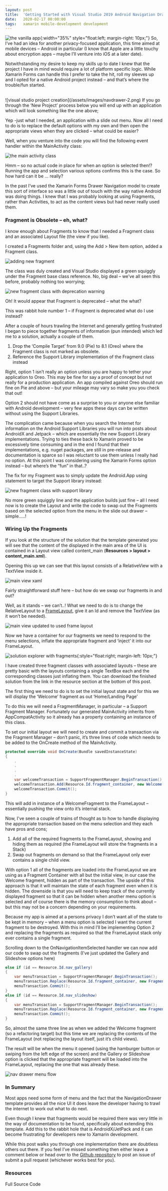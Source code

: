 ```yaml
---
layout: post
title:  'Getting Started with Visual Studio 2019 Android Navigation Drawer template'
date:   2020-02-17 00:00:00
tags:   xamarin mobile-development development
---
```

![the vanilla app](/assets/images/navdrawer-1.png){:width="35%" style="float:left; margin-right: 10px;"}
So, I’ve had an idea for another privacy-focused application, this time aimed at mobile devices – Android in particular (I know that Apple are a little touchy about encryption apps – maybe I’ll venture into iOS at a later date).

Notwithstanding my desire to keep my skills up to date I knew that the project I have in mind would require a lot of platform specific logic. While Xamarin Forms can handle this I prefer to take the hit, roll my sleeves up and I opted for a native Android project instead – and that’s where the trouble/fun started.
<div style="clear: both;"></div>
<!--more-->
<br>
![visual studio project creation](/assets/images/navdrawer-2.png)
If you go through the ‘New Project’ process below you will end up with an application which will look something like the one above;

Yep -just what I needed, an application with a slide out menu. Now all I need to do is to replace the default options with my own and then open the appropriate views when they are clicked – what could be easier?

Well, when you venture into the code you will find the following event handler within the MainActivity class:

![the main activity class](/assets/images/navdrawer-3.png)

Hmm – so no actual code in place for when an option is selected then!? Running the app and selection various options confirms this is the case. So how hard can it be … really?

In the past I’ve used the Xamarin Forms Drawer Navigation model to create this sort of interface so was a little out of touch with the way native Android was doing things. I knew that I was probably looking at using Fragments, rather than Activities, to act as the content views but had never really used them.

### Fragment is Obsolete – eh, what?

I know enough about Fragments to know that I needed a Fragment class and an associated Layout file (the view if you like).

I created a Fragments folder and, using the Add > New Item option, added a Fragment class.

![adding new fragment](/assets/images/navdrawer-4.png)

The class was duly created and Visual Studio displayed a green squiggly under the Fragment base class reference. No, big deal – we’ve all seen this before, probably nothing too worrying;

![new fragment class with deprecation warning](/assets/images/navdrawer-5.png)

Oh! It would appear that Fragment is deprecated – what the what?

This was rabbit hole number 1 – if Fragment is deprecated what do I use instead?

After a couple of hours trawling the Internet and generally getting frustrated I began to piece together fragments of information (pun intended) which led me to a solution, actually a couple of them.

1. Drop the ‘Compile Target’ from 9.0 (Pie) to 8.1 (Oreo) where the Fragment class is not marked as obsolete.
2. Reference the Support Library implementation of the Fragment class instead

Right, option 1 isn’t really an option unless you are happy to tether your application to Oreo. This may be fine for say a proof of concept but not really for a production application. An app compiled against Oreo should run fine on Pie and above – but your mileage may vary so make you you check that out!

Option 2 should not have come as a surprise to you or anyone else familiar with Android development – very few apps these days can be written without using the Support Libraries.

The complication came because when you search the Internet for information on the Android Support Libraries you will run into posts about AndroidX and Jetpack – which are essentially the new Support Library implementations. Trying to ties these back to Xamarin proved to be excessively time consuming and in the end I found that their implementations, e.g. nuget packages, are still in pre-release and documentation is sparce so I was reluctant to use them unless I really had no option. At this point I was considering using the Xamarin Forms option instead – but where’s the “fun” in that..?

The fix for my Fragment was to simply update the Android.App using statement to target the Support library instead:

![new fragment class with support library](/assets/images/navdrawer-6.png)

No more green squiggly line and the application builds just fine – all I need now is to create the Layout and write the code to swap out the Fragments based on the selected option from the menu in the slide out drawer – simple…..!

### Wiring Up the Fragments

If you look at the structure of the solution that the template generated you will see that the content of the displayed in the main area of the UI is contained in a Layout view called content_main (**Resources > layout > content_main.xml**).

Opening this up we can see that this layout consists of a RelativeView with a TextView inside it.

![main view xaml](/assets/images/navdrawer-7.png)

Fairly straightforward stuff here – but how do we swap our fragments in and out?

Well, as it stands – we can’t..! What we need to do is to change the RelativeLayout to a <a href='https://developer.android.com/reference/android/widget/FrameLayout' target='_blank'>FrameLayout</a>, give it an Id and remove the TextView (as it won’t be needed).

![main view updated to used frame layout](/assets/images/navdrawer-8.png)

Now we have a container for our fragments we need to respond to the menu selections, inflate the appropriate fragment and ‘inject’ it into our FrameLayout.

![solution explorer with fragments](/assets/images/navdrawer-9.png){:style="float:right; margin-left: 10px;"}

I have created three fragment classes with associated layouts – these are pretty basic with the layouts containing a single TextBox each and the corresponding classes just inflating them. You can download the finished solution from the link in the resource section at the bottom of this post.

The first thing we need to do is to set the initial layout state and for this we will display the ‘Welcome’ fragment as out ‘Home/Landing Page’

To do this we will need a FragmentManager, in particular – a Support Fragment Manager. Fortunately our generated MainActivity inherits from AppCompatActivity so it already has a property containing an instance of this class.
<div style="clear: both;"></div>
To set our initial layout we will need to create and commit a transaction via the Fragment Manager – don’t panic, it’s three lines of code which needs to be added to the OnCreate method of the MainActivity.

```csharp
protected override void OnCreate(Bundle savedInstanceState)
{
    .
    .
    .
    .
    var welcomeTransaction = SupportFragmentManager.BeginTransaction();
    welcomeTransaction.Add(Resource.Id.fragment_container, new Welcome(), "Welcome");
    welcomeTransaction.Commit();
}
```

This will add in instance of a WelcomeFragment to the FrameLayout – essentially pushing the view onto it’s internal stack.

Now, I’ve seen a couple of trains of thought as to how to handle displaying the appropriate transaction based on the menu selection and they each have pros and cons;

1. Add all of the required fragments to the FrameLayout, showing and hiding them as required (the FrameLayout will store the fragments in a Stack)
2. Swap out fragments on demand so that the FrameLayout only ever contains a single child view.

With option 1 all of the fragments are loaded into the FrameLayout we are using as a Fragment Container with all but the initial view, in our case the Welcome fragment, hidden as part of the transaction. The upside of this approach is that it will maintain the state of each fragment even when it is hidden. The downside is that you will need to keep track of the currently displayed fragment so that it can be hidden when another menu option is selected and of course there is the memory consumption to think about – but this may not be a concern depending on your requirements.

Because my app is aimed at a persons privacy I don’t want all of the state to be kept in memory – when a menu option is selected I want the current fragment to be destroyed. With this in mind I’ll be implementing Option 2 and replacing the fragments as required so that the FrameLayout stack only ever contains a single fragment.

Scrolling down to the OnNavigationItemSelected handler we can now add our code to swap out the fragments (I’ve just updated the Gallery and Slideshow options here)

```csharp
else if (id == Resource.Id.nav_gallery)
{
    var menuTransaction = SupportFragmentManager.BeginTransaction();
    menuTransaction.Replace(Resource.Id.fragment_container, new Fragment1(), "Fragment1");
    menuTransaction.Commit();
}
else if (id == Resource.Id.nav_slideshow)
{
    var menuTransaction = SupportFragmentManager.BeginTransaction();
    menuTransaction.Replace(Resource.Id.fragment_container, new Fragment2(), "Fragment2");
    menuTransaction.Commit();
}
```

So, almost the same three line as when we added the Welcome fragment (so a refactoring target) but this time we are replacing the contents of the FrameLayout (not replacing the layout itself, just it’s child views).

The result will be when the menu it opened (using the hamburger button or swiping from the left edge of the screen) and the Gallery or Slideshow option is clicked that the appropriate fragment will be loaded into the FrameLayout, replacing the one that was already these.

![nav drawer menu flow](/assets/images/navdrawer-10.png)

### In Summary

Most apps need some form of menu and the fact that the NavigationDrawer template provides all the nice UI it does leave the developer having to trawl the internet to work out what to do next.

Even though I knew that fragments would be required there was very little in the way of documentation to be found, specifically about extending this template. Add this to the rabbit hole that is AndroidX/JetPack and it can become frustrating for developers new to Xamarin development.

While this post walks you through one implementation there are doubtless others out there. If you feel I’ve missed something then either leave a comment below or head over to the <a href='https://github.com/OnTheFenceDevelopment/xamandroidnavdrawer' target='_blank'>Github repository</a> to post an issue of submit a pull request (whichever works best for you).

### Resources

Full Source Code